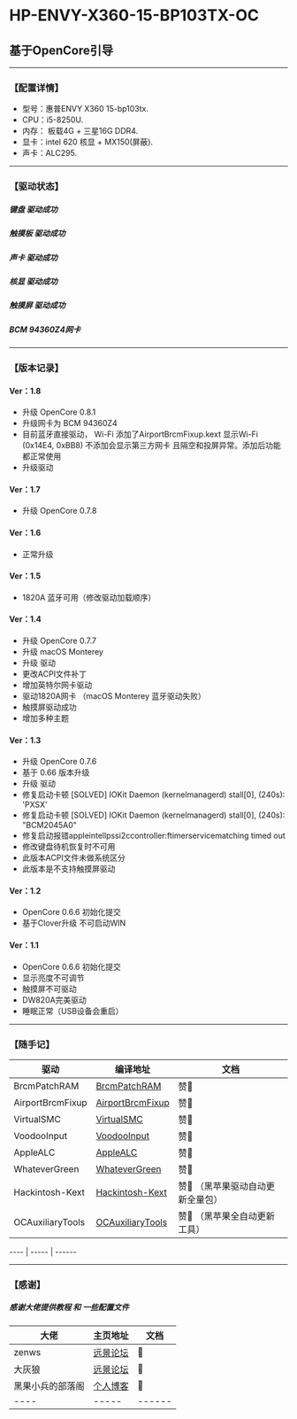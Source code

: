 # HP-ENVY-X360-15-BP103TX-OC   
## 基于OpenCore引导     
---------------------------------------------   
###  【配置详情】  

*  型号：惠普ENVY X360 15-bp103tx.   
*  CPU：i5-8250U.   
*  内存： 板载4G + 三星16G DDR4.   
*  显卡：intel 620 核显  + MX150(屏蔽).    
*  声卡：ALC295.  

 ---------------------------------------------   
###  【驱动状态】   
#####  键盘 驱动成功  
#####  触摸板 驱动成功  
#####  声卡 驱动成功   
#####  核显 驱动成功      
#####  触摸屏 驱动成功   
#####  BCM 94360Z4网卡   

---------------------------------------------   
###  【版本记录】   

#### Ver：1.8 
* 升级 OpenCore 0.8.1
* 升级网卡为 BCM 94360Z4
* 目前蓝牙直接驱动， Wi-Fi 添加了AirportBrcmFixup.kext 显示Wi-Fi  (0x14E4, 0xBB8) 不添加会显示第三方网卡 且隔空和投屏异常。添加后功能都正常使用
* 升级驱动


#### Ver：1.7  
* 升级 OpenCore 0.7.8   
 
#### Ver：1.6  
* 正常升级  

#### Ver：1.5  
* 1820A 蓝牙可用（修改驱动加载顺序）

#### Ver：1.4  
*  升级 OpenCore 0.7.7   
*  升级 macOS Monterey  
*  升级 驱动     
*  更改ACPI文件补丁    
*  增加英特尔网卡驱动    
*  驱动1820A网卡  （macOS Monterey 蓝牙驱动失败）  
*  触摸屏驱动成功     
*  增加多种主题    

#### Ver：1.3   
*  升级  OpenCore 0.7.6  
*  基于 0.66 版本升级    
*  升级 驱动   
*  修复启动卡顿 [SOLVED] IOKit Daemon (kernelmanagerd) stall[0], (240s): 'PXSX'   
*  修复启动卡顿 [SOLVED] IOKit Daemon (kernelmanagerd) stall[0], (240s): "BCM2045A0"   
*  修复启动报错appleintellpssi2ccontroller:ftimerservicematching timed out    
*  修改键盘待机恢复时不可用  
*  此版本ACPI文件未做系统区分   
*  此版本是不支持触摸屏驱动    
 
#### Ver：1.2     
*  OpenCore 0.6.6 初始化提交  
*  基于Clover升级 不可启动WIN     

#### Ver：1.1   
*  OpenCore 0.6.6 初始化提交   
*  显示亮度不可调节   
*  触摸屏不可驱动  
*  DW820A完美驱动   
*  睡眠正常（USB设备会重启）     

---------------------------------------------   
###  【随手记】
驱动  | 编译地址  | 文档
 ---- | ----- | ------  
BrcmPatchRAM  | <a href="https://github.com/acidanthera/BrcmPatchRAM" target="_blank">  BrcmPatchRAM</a> | 赞💖
 AirportBrcmFixup  | <a href="https://github.com/acidanthera/AirportBrcmFixup" target="_blank">  AirportBrcmFixup </a> | 赞💖    
VirtualSMC  | <a href="https://github.com/acidanthera/VirtualSMC" target="_blank">  VirtualSMC</a> | 赞💖
VoodooInput  | <a href="https://github.com/acidanthera/VoodooInput" target="_blank">  VoodooInput</a> | 赞💖
AppleALC  | <a href="https://github.com/acidanthera/AppleALC" target="_blank">  AppleALC</a> | 赞💖
WhateverGreen  | <a href="https://github.com/acidanthera/WhateverGreen" target="_blank">  WhateverGreen</a> | 赞💖
Hackintosh-Kext  | <a href="https://github.com/ClayMoreBoy/Hackintosh-Kext-Factory" target="_blank">  Hackintosh-Kext</a> | 赞💖 （黑苹果驱动自动更新全量包）
OCAuxiliaryTools  | <a href="https://github.com/ic005k/OCAuxiliaryTools" target="_blank">  OCAuxiliaryTools</a> | 赞💖 （黑苹果全自动更新工具）

 ---- | ----- | ------  

---------------------------------------------   
###  【感谢】
##### 感谢大佬提供教程 和 一些配置文件
大佬  | 主页地址  | 文档
 ---- | ----- | ------  
 zenws  | <a href="http://i.pcbeta.com/?19526" target="_blank">  远景论坛</a> | 💖 
 大灰狼  | <a href="http://i.pcbeta.com/?4851405" target="_blank">  远景论坛</a> | 💖   
 黑果小兵的部落阁  | <a href="https://blog.daliansky.net/" target="_blank">  个人博客</a> | 💖 
 ---- | ----- | ------  

